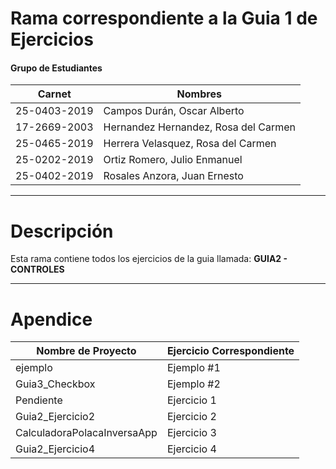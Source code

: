 # Rama correspondiente a la Guia 1 de Ejercicios 
#### Grupo de Estudiantes
| **Carnet** | **Nombres** |
|----------|----------|
| 25-0403-2019|	Campos Durán, Oscar Alberto|
| 17-2669-2003|	Hernandez Hernandez, Rosa del Carmen|
| 25-0465-2019| Herrera Velasquez, Rosa del Carmen|
| 25-0202-2019|	Ortiz Romero, Julio Enmanuel|
| 25-0402-2019|	Rosales Anzora, Juan Ernesto|

***
# Descripción

Esta rama contiene todos los ejercicios de la guia llamada: **GUIA2 - CONTROLES**
***

# Apendice

| **Nombre de Proyecto** | **Ejercicio Correspondiente** |
|----------|----------|
| ejemplo|	Ejemplo #1|
| Guia3_Checkbox|	Ejemplo #2|
| Pendiente| Ejercicio 1|
| Guia2_Ejercicio2| Ejercicio 2|
| CalculadoraPolacaInversaApp|	Ejercicio 3|
| Guia2_Ejercicio4|	Ejercicio 4|